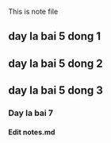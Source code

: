 This is note file

## day la bai 5 dong 1
## day la bai 5 dong 2
## day la bai 5 dong 3

### Day la bai 7

#### Edit notes.md